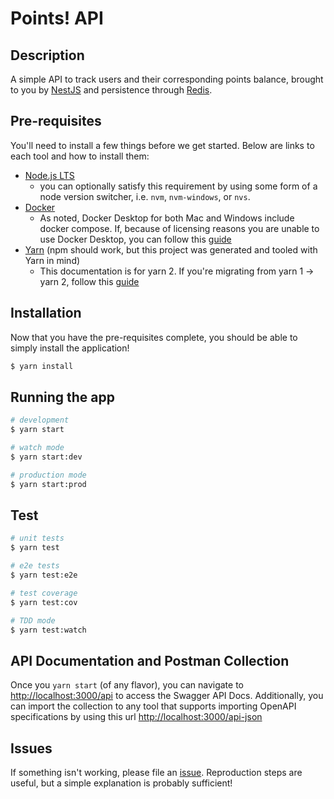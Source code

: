 # Points! API
## Description
A simple API to track users and their corresponding points balance, brought to you by [NestJS](https://github.com/nestjs/nest)
and persistence through [Redis](https://redis.io/).

## Pre-requisites
You'll need to install a few things before we get started.  Below are links to each tool and how to install them:
 - [Node.js LTS](https://nodejs.org/en/download/) 
   - you can optionally satisfy this requirement by using some form of a node version switcher, i.e. `nvm`, `nvm-windows`, or `nvs`.    
 - [Docker](https://docs.docker.com/get-docker/)
   - As noted, Docker Desktop for both Mac and Windows include docker compose.  If, because of licensing reasons you 
      are unable to use Docker Desktop, you can follow this [guide](https://docs.docker.com/compose/install/)
 - [Yarn](https://yarnpkg.com/getting-started/install) (npm should work, but this project was generated and tooled with Yarn in mind)
   - This documentation is for yarn 2.  If you're migrating from yarn 1 -> yarn 2, follow this [guide](https://yarnpkg.com/getting-started/migration)

## Installation
Now that you have the pre-requisites complete, you should be able to simply install the application!
```bash
$ yarn install
```

## Running the app

```bash
# development
$ yarn start

# watch mode
$ yarn start:dev

# production mode
$ yarn start:prod
```

## Test

```bash
# unit tests
$ yarn test

# e2e tests
$ yarn test:e2e

# test coverage
$ yarn test:cov

# TDD mode
$ yarn test:watch
```

## API Documentation and Postman Collection
Once you `yarn start` (of any flavor), you can navigate to [http://localhost:3000/api](http://localhost:3000/api) to 
access the Swagger API Docs. Additionally, you can import the collection to any tool that supports importing OpenAPI
specifications by using this url [http://localhost:3000/api-json](http://localhost:3000/api-json)

## Issues
If something isn't working, please file an [issue](https://github.com/Ryan-Shohoney/points/issues). Reproduction steps 
are useful, but a simple explanation is probably sufficient!
